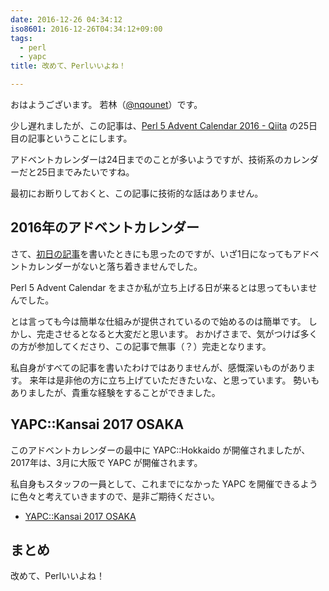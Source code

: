 ```yaml
---
date: 2016-12-26 04:34:12
iso8601: 2016-12-26T04:34:12+09:00
tags:
  - perl
  - yapc
title: 改めて、Perlいいよね！

---
```


おはようございます。
若林（[@nqounet](https://twitter.com/nqounet)）です。

<p>少し遅れましたが、この記事は、<a href="https://qiita.com/advent-calendar/2016/perl5">Perl 5 Advent Calendar 2016 - Qiita</a> の25日目の記事ということにします。</p>

<p>アドベントカレンダーは24日までのことが多いようですが、技術系のカレンダーだと25日までみたいですね。</p>

<p>最初にお断りしておくと、この記事に技術的な話はありません。</p>

<h2>2016年のアドベントカレンダー</h2>

<p>さて、<a href="/2016/12/01/010847">初日の記事</a>を書いたときにも思ったのですが、いざ1日になってもアドベントカレンダーがないと落ち着きませんでした。</p>

<p>Perl 5 Advent Calendar をまさか私が立ち上げる日が来るとは思ってもいませんでした。</p>

<p>とは言っても今は簡単な仕組みが提供されているので始めるのは簡単です。
しかし、完走させるとなると大変だと思います。
おかげさまで、気がつけば多くの方が参加してくださり、この記事で無事（？）完走となります。</p>

<p>私自身がすべての記事を書いたわけではありませんが、感慨深いものがあります。
来年は是非他の方に立ち上げていただきたいな、と思っています。
勢いもありましたが、貴重な経験をすることができました。</p>

<h2>YAPC::Kansai 2017 OSAKA</h2>

<p>このアドベントカレンダーの最中に YAPC::Hokkaido が開催されましたが、2017年は、3月に大阪で YAPC が開催されます。</p>

<p>私自身もスタッフの一員として、これまでになかった YAPC を開催できるように色々と考えていきますので、是非ご期待ください。</p>

<ul>
<li><a href="http://yapcjapan.org/2017kansai/">YAPC::Kansai 2017 OSAKA</a></li>
</ul>

<h2>まとめ</h2>

<p>改めて、Perlいいよね！</p>
    	